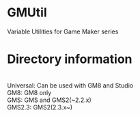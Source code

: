 # GMUtil
Variable Utilities for Game Maker series

# Directory information
<br>Universal: Can be used with GM8 and Studio
<br>GM8: GM8 only
<br>GMS: GMS and GMS2(~2.2.x)
<br>GMS2.3: GMS2(2.3.x~)
